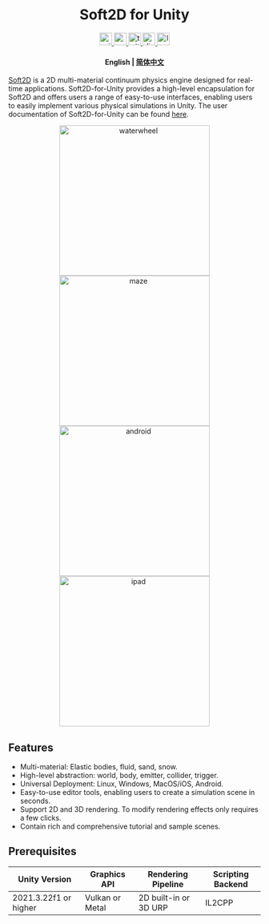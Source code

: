 
<h1 align="center">Soft2D for Unity</h1>

<div align="center">
  <a href="https://assetstore.unity.com/packages/slug/256549">
    <img src="http://img.shields.io/badge/-Unity%20Asset%20Store-feefff?style=for-the-badge&logo=unity&logoColor=000" height="25px" alt="unity logo" />
  </a>
  <a href="https://www.youtube.com/channel/UCUweEINecpOaM8HAKLvfBJA">
    <img src="https://img.shields.io/static/v1?message=Youtube&logo=youtube&label=&color=FF0000&logoColor=white&labelColor=&style=for-the-badge" height="25px" alt="youtube logo"  />
  </a>
  <a href=" https://twitter.com/soft2d_official">
    <img src="https://img.shields.io/static/v1?message=Twitter&logo=twitter&label=&color=1DA1F2&logoColor=white&labelColor=&style=for-the-badge" height="25px" alt="twitter logo"  />
  </a>
  <a href="https://discord.gg/JZwFWsuqKV">
    <img src="https://img.shields.io/static/v1?message=Discord&logo=discord&label=&color=5865F2&logoColor=white&labelColor=&style=for-the-badge" height="25px" alt="discord logo"  />
  </a>
  <a href="https://www.soft2d.tech/">
    <img src="https://img.shields.io/static/v1?message=Official%20Website&label=&color=FFC93C&style=for-the-badge" height="25px" alt="logo" />
  </a>
</div>

<h4 align="center">
    <p>
        <b>English</b> |
        <a href="https://github.com/taichi-dev/soft2d-for-unity/blob/main/README_CN.md">简体中文</a> 
    </p>
</h4>

[Soft2D](https://www.soft2d.tech/) is a 2D multi-material continuum physics engine designed for real-time applications. Soft2D-for-Unity provides a high-level encapsulation for Soft2D and offers users a range of easy-to-use interfaces, enabling users to easily implement various physical simulations in Unity. The user documentation of Soft2D-for-Unity can be found [here](./Docs/English/Documentation.md).

<div align="center">
<img src="images/waterwheel.gif" alt="waterwheel" width="300px"> <img src="images/maze.gif" alt="maze" width="300px">
</div>
<div align="center">
<img src="images/android.gif" alt="android" width="300px"> <img src="images/ipad.gif" alt="ipad" width="300px">
</div>


## Features

- Multi-material: Elastic bodies, fluid, sand, snow.
- High-level abstraction: world, body, emitter, collider, trigger.
- Universal Deployment: Linux, Windows, MacOS/iOS, Android.
- Easy-to-use editor tools, enabling users to create a simulation scene in seconds.
- Support 2D and 3D rendering. To modify rendering effects only requires a few clicks.
- Contain rich and comprehensive tutorial and sample scenes.

## Prerequisites

|     Unity Version    |Graphics API    | Rendering Pipeline   | Scripting Backend |
|----------------------|----------------|----------------------|-------------------|
|2021.3.22f1 or higher |Vulkan or Metal |2D built-in or 3D URP |IL2CPP             |
